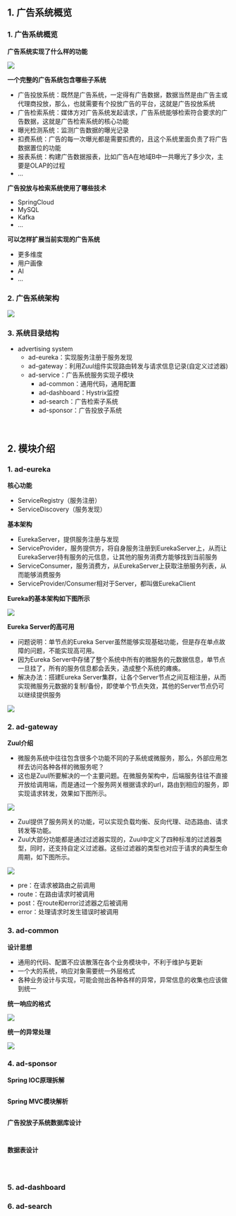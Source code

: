 ## 1. 广告系统概览

### 1. 广告系统概览

**广告系统实现了什么样的功能**

![](https://raw.githubusercontent.com/Thpffcj/SpringBoot-Project/master/advertising-system/pic/%E5%B9%BF%E5%91%8A%E7%B3%BB%E7%BB%9F%E6%A6%82%E8%A7%88.png)

**一个完整的广告系统包含哪些子系统**

- 广告投放系统：既然是广告系统，一定得有广告数据，数据当然是由广告主或代理商投放，那么，也就需要有个投放广告的平台，这就是广告投放系统
- 广告检索系统：媒体方对广告系统发起请求，广告系统能够检索符合要求的广告数据，这就是广告检索系统的核心功能
- 曝光检测系统：监测广告数据的曝光记录
- 扣费系统：广告的每一次曝光都是需要扣费的，且这个系统里面负责了将广告数据置位的功能
- 报表系统：构建广告数据报表，比如广告A在地域B中一共曝光了多少次，主要是OLAP的过程
- ...

**广告投放与检索系统使用了哪些技术**

- SpringCloud
- MySQL
- Kafka
- ...

**可以怎样扩展当前实现的广告系统**

- 更多维度
- 用户画像
- AI
- ...

### 2. 广告系统架构

![](https://raw.githubusercontent.com/Thpffcj/SpringBoot-Project/master/advertising-system/pic/%E5%B9%BF%E5%91%8A%E7%B3%BB%E7%BB%9F%E6%9E%B6%E6%9E%84.png)

### 3. 系统目录结构

- advertising system
  - ad-eureka：实现服务注册于服务发现
  - ad-gateway：利用Zuul组件实现路由转发与请求信息记录(自定义过滤器)
  - ad-service：广告系统服务实现子模块
    - ad-common：通用代码，通用配置
    - ad-dashboard：Hystrix监控
    - ad-search：广告检索子系统
    - ad-sponsor：广告投放子系统

<br>

## 2. 模块介绍

### 1. ad-eureka

**核心功能**

- ServiceRegistry（服务注册）
- ServiceDiscovery（服务发现）

**基本架构**

- EurekaServer，提供服务注册与发现
- ServiceProvider，服务提供方，将自身服务注册到EurekaServer上，从而让EurekaServer持有服务的元信息，让其他的服务消费方能够找到当前服务
- ServiceConsumer，服务消费方，从EurekaServer上获取注册服务列表，从而能够消费服务
- ServiceProvider/Consumer相对于Server，都叫做EurekaClient

**Eureka的基本架构如下图所示**

![](https://raw.githubusercontent.com/Thpffcj/SpringBoot-Project/master/advertising-system/pic/Eureka%E7%9A%84%E5%9F%BA%E6%9C%AC%E6%9E%B6%E6%9E%84.png)

**Eureka Server的高可用**

- 问题说明：单节点的Eureka Server虽然能够实现基础功能，但是存在单点故障的问题，不能实现高可用。
- 因为Eureka Server中存储了整个系统中所有的微服务的元数据信息，单节点一旦挂了，所有的服务信息都会丢失，造成整个系统的瘫痪。
- 解决办法：搭建Eureka Server集群，让各个Server节点之间互相注册，从而实现微服务元数据的复制/备份，即使单个节点失效，其他的Server节点仍可以继续提供服务

![](https://raw.githubusercontent.com/Thpffcj/SpringBoot-Project/master/advertising-system/pic/Eureka-Server%E9%9B%86%E7%BE%A4.png)

### 2. ad-gateway

**Zuul介绍**

- 微服务系统中往往包含很多个功能不同的子系统或微服务，那么，外部应用怎样去访问各种各样的微服务呢？
- 这也是Zuul所要解决的一个主要问题。在微服务架构中，后端服务往往不直接开放给调用端，而是通过一个服务网关根据请求的url，路由到相应的服务，即实现请求转发，效果如下图所示。

![](https://raw.githubusercontent.com/Thpffcj/SpringBoot-Project/master/advertising-system/pic/Zuul%E4%BB%8B%E7%BB%8D.png)

- Zuul提供了服务网关的功能，可以实现负载均衡、反向代理、动态路由、请求转发等功能。
- Zuul大部分功能都是通过过滤器实现的，Zuul中定义了四种标准的过滤器类型，同时，还支持自定义过滤器。这些过滤器的类型也对应于请求的典型生命周期，如下图所示。

![](https://raw.githubusercontent.com/Thpffcj/SpringBoot-Project/master/advertising-system/pic/Zuul%E8%BF%87%E6%BB%A4%E5%99%A8%E7%94%9F%E5%91%BD%E5%91%A8%E6%9C%9F.png)

- pre：在请求被路由之前调用
- route：在路由请求时被调用
- post：在route和error过滤器之后被调用
- error：处理请求时发生错误时被调用

### 3. ad-common

**设计思想**

- 通用的代码、配置不应该散落在各个业务模块中，不利于维护与更新
- 一个大的系统，响应对象需要统一外层格式
- 各种业务设计与实现，可能会抛出各种各样的异常，异常信息的收集也应该做到统一

**统一响应的格式**

![](https://raw.githubusercontent.com/Thpffcj/SpringBoot-Project/master/advertising-system/pic/%E7%BB%9F%E4%B8%80%E5%93%8D%E5%BA%94%E7%9A%84%E6%A0%BC%E5%BC%8F.png)

**统一的异常处理**

![](https://raw.githubusercontent.com/Thpffcj/SpringBoot-Project/master/advertising-system/pic/%E7%BB%9F%E4%B8%80%E7%9A%84%E5%BC%82%E5%B8%B8%E5%A4%84%E7%90%86.png)

### 4. ad-sponsor

**Spring IOC原理拆解**

![]()

**Spring MVC模块解析**

![]()

**广告投放子系统数据库设计**

![]()

![]()

**数据表设计**

![]()

![]()

![]()

### 5. ad-dashboard

### 6. ad-search

























